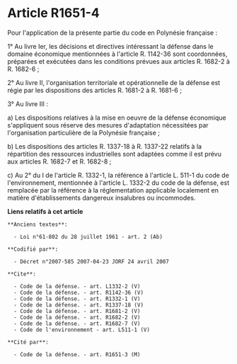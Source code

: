 # Article R1651-4

Pour l'application de la présente partie du code en Polynésie française : 

1° Au livre Ier, les décisions et directives intéressant la défense dans le domaine économique mentionnées à l'article R.
1142-36 sont coordonnées, préparées et exécutées dans les conditions prévues aux articles R. 1682-2 à R. 1682-6 ; 

2° Au livre II, l'organisation territoriale et opérationnelle de la défense est régie par les dispositions des articles R.
1681-2 à R. 1681-6 ; 

3° Au livre III : 

a) Les dispositions relatives à la mise en oeuvre de la défense économique s'appliquent sous réserve des mesures d'adaptation
nécessitées par l'organisation particulière de la Polynésie française ; 

b) Les dispositions des articles R. 1337-18 à R. 1337-22 relatifs à la répartition des ressources industrielles sont adaptées
comme il est prévu aux articles R. 1682-7 et R. 1682-8 ; 

c) Au 2° du I de l'article R. 1332-1, la référence à l'article L. 511-1 du code de l'environnement, mentionnée à l'article L.
1332-2 du code de la défense, est remplacée par la référence à la réglementation applicable localement en matière
d'établissements dangereux insalubres ou incommodes.

**Liens relatifs à cet article**

	**Anciens textes**:

	  - Loi n°61-802 du 28 juillet 1961 - art. 2 (Ab)

	**Codifié par**:

	  - Décret n°2007-585 2007-04-23 JORF 24 avril 2007

	**Cite**:

	  - Code de la défense. - art. L1332-2 (V)
	  - Code de la défense. - art. R1142-36 (V)
	  - Code de la défense. - art. R1332-1 (V)
	  - Code de la défense. - art. R1337-18 (V)
	  - Code de la défense. - art. R1681-2 (V)
	  - Code de la défense. - art. R1682-2 (V)
	  - Code de la défense. - art. R1682-7 (V)
	  - Code de l'environnement - art. L511-1 (V)

	**Cité par**:

	  - Code de la défense. - art. R1651-3 (M)
